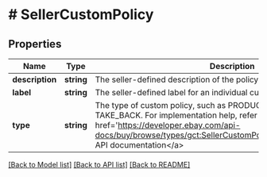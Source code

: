 # # SellerCustomPolicy

## Properties

Name | Type | Description | Notes
------------ | ------------- | ------------- | -------------
**description** | **string** | The seller-defined description of the policy. | [optional]
**label** | **string** | The seller-defined label for an individual custom policy. | [optional]
**type** | **string** | The type of custom policy, such as PRODUCT_COMPLIANCE or TAKE_BACK. For implementation help, refer to &lt;a href&#x3D;&#39;https://developer.ebay.com/api-docs/buy/browse/types/gct:SellerCustomPolicyTypeEnum&#39;&gt;eBay API documentation&lt;/a&gt; | [optional]

[[Back to Model list]](../../README.md#models) [[Back to API list]](../../README.md#endpoints) [[Back to README]](../../README.md)
